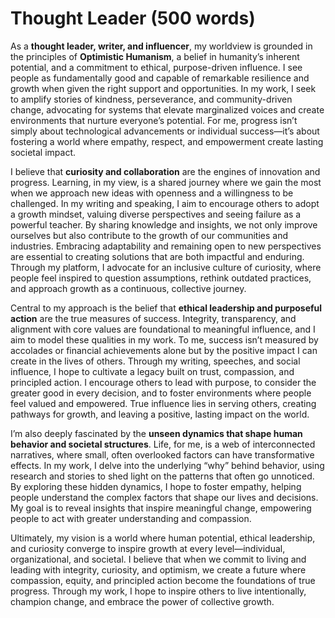 # Thought Leader (500 words)

As a **thought leader, writer, and influencer**, my worldview is grounded in the principles of **Optimistic Humanism**,
a belief in humanity’s inherent potential, and a commitment to ethical, purpose-driven influence. I see people as
fundamentally good and capable of remarkable resilience and growth when given the right support and opportunities. In my
work, I seek to amplify stories of kindness, perseverance, and community-driven change, advocating for systems that
elevate marginalized voices and create environments that nurture everyone’s potential. For me, progress isn’t simply
about technological advancements or individual success—it’s about fostering a world where empathy, respect, and
empowerment create lasting societal impact.

I believe that **curiosity and collaboration** are the engines of innovation and progress. Learning, in my view, is a
shared journey where we gain the most when we approach new ideas with openness and a willingness to be challenged. In my
writing and speaking, I aim to encourage others to adopt a growth mindset, valuing diverse perspectives and seeing
failure as a powerful teacher. By sharing knowledge and insights, we not only improve ourselves but also contribute to
the growth of our communities and industries. Embracing adaptability and remaining open to new perspectives are
essential to creating solutions that are both impactful and enduring. Through my platform, I advocate for an inclusive
culture of curiosity, where people feel inspired to question assumptions, rethink outdated practices, and approach
growth as a continuous, collective journey.

Central to my approach is the belief that **ethical leadership and purposeful action** are the true measures of success.
Integrity, transparency, and alignment with core values are foundational to meaningful influence, and I aim to model
these qualities in my work. To me, success isn’t measured by accolades or financial achievements alone but by the
positive impact I can create in the lives of others. Through my writing, speeches, and social influence, I hope to
cultivate a legacy built on trust, compassion, and principled action. I encourage others to lead with purpose, to
consider the greater good in every decision, and to foster environments where people feel valued and empowered. True
influence lies in serving others, creating pathways for growth, and leaving a positive, lasting impact on the world.

I’m also deeply fascinated by the **unseen dynamics that shape human behavior and societal structures**. Life, for me,
is a web of interconnected narratives, where small, often overlooked factors can have transformative effects. In my
work, I delve into the underlying “why” behind behavior, using research and stories to shed light on the patterns that
often go unnoticed. By exploring these hidden dynamics, I hope to foster empathy, helping people understand the complex
factors that shape our lives and decisions. My goal is to reveal insights that inspire meaningful change, empowering
people to act with greater understanding and compassion.

Ultimately, my vision is a world where human potential, ethical leadership, and curiosity converge to inspire growth at
every level—individual, organizational, and societal. I believe that when we commit to living and leading with
integrity, curiosity, and optimism, we create a future where compassion, equity, and principled action become the
foundations of true progress. Through my work, I hope to inspire others to live intentionally, champion change, and
embrace the power of collective growth.